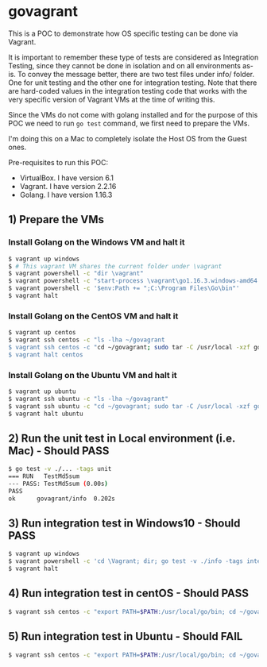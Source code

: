 # govagrant

This is a POC to demonstrate how OS specific testing can be done via Vagrant.  

It is important to remember these type of tests are considered as Integration Testing, since they cannot be done in isolation and on all environments as-is. To convey the message better, there are two test files under info/ folder. One for unit testing and the other one for integration testing. Note that there are hard-coded values in the integration testing code that works with the very specific version of Vagrant VMs at the time of writing this. 

Since the VMs do not come with golang installed and for the purpose of this POC we need to run `go test` command, we first need to prepare the VMs.

I'm doing this on a Mac to completely isolate the Host OS from the Guest ones.

Pre-requisites to run this POC:
- VirtualBox. I have version 6.1 
- Vagrant. I have version 2.2.16
- Golang. I have version 1.16.3

## 1) Prepare the VMs
### Install Golang on the Windows VM and halt it
```bash
$ vagrant up windows
$ # This vagrant VM shares the current folder under \vagrant
$ vagrant powershell -c "dir \vagrant"
$ vagrant powershell -c "start-process \vagrant\go1.16.3.windows-amd64.msi -Wait"
$ vagrant powershell -c '$env:Path += ";C:\Program Files\Go\bin"'
$ vagrant halt
```

### Install Golang on the CentOS VM and halt it
```bash
$ vagrant up centos
$ vagrant ssh centos -c "ls -lha ~/govagrant
$ vagrant ssh centos -c "cd ~/govagrant; sudo tar -C /usr/local -xzf go1.16.3.linux-amd64.tar.gz"
$ vagrant halt centos
```


### Install Golang on the Ubuntu VM and halt it
```bash
$ vagrant up ubuntu
$ vagrant ssh ubuntu -c "ls -lha ~/govagrant"
$ vagrant ssh ubuntu -c "cd ~/govagrant; sudo tar -C /usr/local -xzf go1.16.3.linux-amd64.tar.gz"
$ vagrant halt ubuntu
```

## 2) Run the unit test in Local environment (i.e. Mac) - Should PASS
```bash
$ go test -v ./... -tags unit
=== RUN   TestMd5sum
--- PASS: TestMd5sum (0.00s)
PASS
ok      govagrant/info  0.202s
```

## 3) Run integration test in Windows10 - Should PASS
```bash
$ vagrant up windows
$ vagrant powershell -c 'cd \Vagrant; dir; go test -v ./info -tags integration'
$ vagrant halt
```

## 4) Run integration test in centOS - Should PASS
```bash
$ vagrant ssh centos -c "export PATH=$PATH:/usr/local/go/bin; cd ~/govagrant; go test -v ./... -tags integration"
```

## 5) Run integration test in Ubuntu - Should FAIL
```bash
$ vagrant ssh centos -c "export PATH=$PATH:/usr/local/go/bin; cd ~/govagrant; go test -v ./... -tags integration"
```

